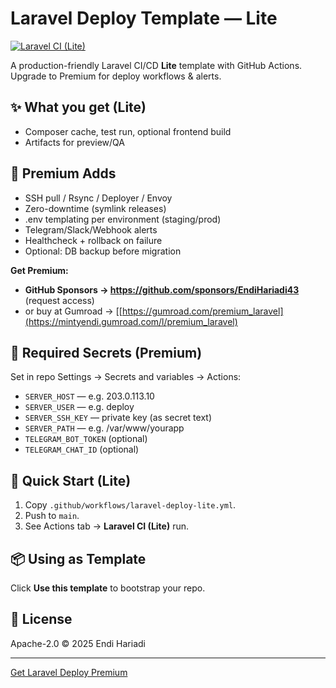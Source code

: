 # Laravel Deploy Template — Lite

[![Laravel CI (Lite)](https://github.com/EndiHariadi43/laravel-deploy-template/actions/workflows/laravel-deploy-lite.yml/badge.svg)](https://github.com/EndiHariadi43/laravel-deploy-template/actions)

A production-friendly Laravel CI/CD **Lite** template with GitHub Actions.  
Upgrade to Premium for deploy workflows & alerts.

## ✨ What you get (Lite)
- Composer cache, test run, optional frontend build
- Artifacts for preview/QA


## 💎 Premium Adds
- SSH pull / Rsync / Deployer / Envoy
- Zero-downtime (symlink releases)
- .env templating per environment (staging/prod)
- Telegram/Slack/Webhook alerts
- Healthcheck + rollback on failure
- Optional: DB backup before migration


**Get Premium:**
- **GitHub Sponsors → https://github.com/sponsors/EndiHariadi43** (request access)
- or buy at Gumroad → [[https://gumroad.com/premium_laravel](https://mintyendi.gumroad.com/l/premium_laravel)


## 🔐 Required Secrets (Premium)
Set in repo Settings → Secrets and variables → Actions:
- `SERVER_HOST` — e.g. 203.0.113.10
- `SERVER_USER` — e.g. deploy
- `SERVER_SSH_KEY` — private key (as secret text)
- `SERVER_PATH` — e.g. /var/www/yourapp
- `TELEGRAM_BOT_TOKEN` (optional)
- `TELEGRAM_CHAT_ID` (optional)


## 🚀 Quick Start (Lite)
1. Copy `.github/workflows/laravel-deploy-lite.yml`.
2. Push to `main`.
3. See Actions tab → **Laravel CI (Lite)** run.


## 📦 Using as Template
Click **Use this template** to bootstrap your repo.


## 📝 License
Apache-2.0 © 2025 Endi Hariadi

---

[Get Laravel Deploy Premium](https://mintyendi.gumroad.com/l/premium_laravel)
